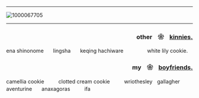 ___

![1000067705](https://github.com/user-attachments/assets/3f989d09-de20-4c30-9e2d-8069e6eb6b91)
___

### <p align="right">otherㅤ❀ㅤ<ins>kinnies.</ins></p>

ena shinonomeㅤㅤlingshaㅤㅤkeqing hachiwareㅤㅤㅤㅤㅤwhite lily cookie.

### <p align="right">myㅤ❀ㅤ<ins>boyfriends.</ins></p>

camellia cookieㅤㅤㅤclotted cream cookieㅤㅤㅤwriothesleyㅤgallagher aventurineㅤㅤanaxagorasㅤㅤㅤifa
